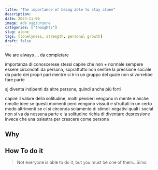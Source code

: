 ```yaml
---
title: "The importance of being able to stay alone"
description: 
date: 2024-11-06
image: #da aggiungere
categories: ["thoughts"]
slug: alone
tags: [lonelyness, strength, personal growth]
draft: false
---
```


We are always ... da completare

importanza di conoscerese stessi
capire che non + normale sempere essere circondati da persona, soprattutto non sentire la pressione sociale da parte dei propri pari mentre si è in un gruppo del quale non si vorrebbe fare parte

sj diventa indipenti da altre persone,  quindi anche più forti

capire il valore della solitudine, molti pensieri vengono in mente e anche nmolte idee se questi momenti però vengono vissuti e sfruttati in un certo modo altrimenti se ci si circonda solamente di stimoli negativi quali i social non si va da nessuna parte e la solitudine richia di diventare depressione invece che una palestra per crescere come persona


## **Why**


## **How To do it**


> Not everyone is able to do it, but you must be one of them...Simo